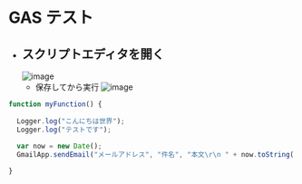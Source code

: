 # GAS テスト

- ## スクリプトエディタを開く
  ![image](https://user-images.githubusercontent.com/1501327/164894727-ee55e785-fb41-41fe-b819-d514564b5045.png)
  - 保存してから実行
  ![image](https://user-images.githubusercontent.com/1501327/164894929-24533e8e-bef8-4747-b1f9-845bce6a5da2.png)
```javascript
function myFunction() {
  
  Logger.log("こんにちは世界");
  Logger.log("テストです");
  
  var now = new Date();
  GmailApp.sendEmail("メールアドレス", "件名", "本文\r\n " + now.toString());

}
```


